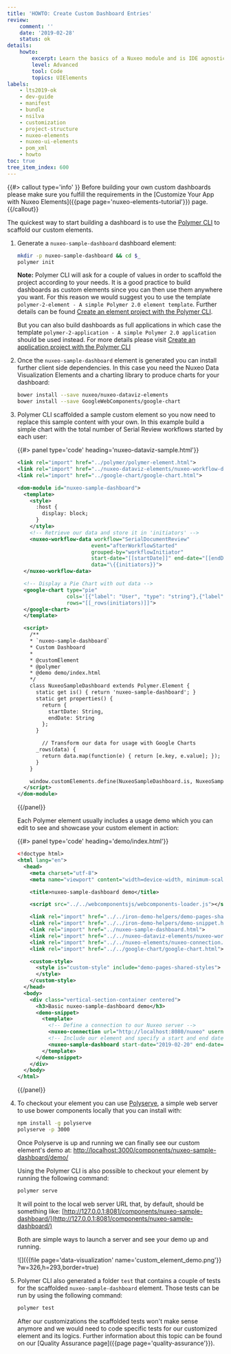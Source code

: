 ```yaml
---
title: 'HOWTO: Create Custom Dashboard Entries'
review:
    comment: ''
    date: '2019-02-28'
    status: ok
details:
    howto:
        excerpt: Learn the basics of a Nuxeo module and is IDE agnostic.
        level: Advanced
        tool: Code
        topics: UIElements
labels:
    - lts2019-ok
    - dev-guide
    - manifest
    - bundle
    - nsilva
    - customization
    - project-structure  
    - nuxeo-elements
    - nuxeo-ui-elements
    - pom_xml
    - howto
toc: true
tree_item_index: 600
---
```


{{#> callout type='info' }}
Before building your own custom dashboards please make sure you fulfill the requirements in the [Customize Your App with Nuxeo Elements]({{page page='nuxeo-elements-tutorial'}}) page.
{{/callout}}

The quickest way to start building a dashboard is to use the [Polymer CLI](https://github.com/Polymer/tools/tree/master/packages/cli) to scaffold our custom elements.

1.  Generate a `nuxeo-sample-dashboard` dashboard element:

    ```bash
    mkdir -p nuxeo-sample-dashboard && cd $_
    polymer init
    ```

    **Note:** Polymer CLI will ask for a couple of values in order to scaffold the project according to your needs. It is a good practice to build dashboards as custom elements since you can then use them anywhere you want. For this reason we would suggest you to use the template `polymer-2-element - A simple Polymer 2.0 element template`. Further details can be found [Create an element project with the Polymer CLI](https://polymer-library.polymer-project.org/2.0/docs/tools/create-element-polymer-cli).

    But you can also build dashboards as full applications in which case the template `polymer-2-application - A simple Polymer 2.0 application` should be used instead. For more details please visit [Create an application project with the Polymer CLI](https://polymer-library.polymer-project.org/2.0/docs/tools/create-app-polymer-cli)

2.  Once the `nuxeo-sample-dashboard` element is generated you can install further client side dependencies. In this case you need the Nuxeo Data Visualization Elements and a charting library to produce charts for your dashboard:

    ```bash
    bower install --save nuxeo/nuxeo-dataviz-elements
    bower install --save GoogleWebComponents/google-chart
    ```

3.  Polymer CLI scaffolded a sample custom element so you now need to replace this sample content with your own. In this example build a simple chart with the total number of Serial Review workflows started by each user:

    {{#> panel type='code' heading='nuxeo-dataviz-sample.html'}}

    ```xml
    <link rel="import" href="../polymer/polymer-element.html">
    <link rel="import" href="../nuxeo-dataviz-elements/nuxeo-workflow-data.html">
    <link rel="import" href="../google-chart/google-chart.html">

    <dom-module id="nuxeo-sample-dashboard">
      <template>
        <style>
          :host {
            display: block;
          }
        </style>
        <!-- Retrieve our data and store it in 'initiators' -->
        <nuxeo-workflow-data workflow="SerialDocumentReview"
                            event="afterWorkflowStarted"
                            grouped-by="workflowInitiator"
                            start-date="[[startDate]]" end-date="[[endDate]]"
                            data="\{{initiators}}">
      </nuxeo-workflow-data>

      <!-- Display a Pie Chart with out data -->
      <google-chart type="pie"
                    cols='[{"label": "User", "type": "string"},{"label": "Value", "type": "number"}]'
                    rows="[[_rows(initiators)]]">
      </google-chart>
      </template>

      <script>
        /**
        * `nuxeo-sample-dashboard`
        * Custom Dashboard
        *
        * @customElement
        * @polymer
        * @demo demo/index.html
        */
        class NuxeoSampleDashboard extends Polymer.Element {
          static get is() { return 'nuxeo-sample-dashboard'; }
          static get properties() {
            return {
              startDate: String,
              endDate: String
            };
          }

            // Transform our data for usage with Google Charts
          _rows(data) {
            return data.map(function(e) { return [e.key, e.value]; });
          }
        }

        window.customElements.define(NuxeoSampleDashboard.is, NuxeoSampleDashboard);
      </script>
    </dom-module>
    ```

    {{/panel}}

    Each Polymer element usually includes a usage demo which you can edit to see and showcase your custom element in action:

    {{#> panel type='code' heading='demo/index.html'}}

    ```xml
    <!doctype html>
    <html lang="en">
      <head>
        <meta charset="utf-8">
        <meta name="viewport" content="width=device-width, minimum-scale=1, initial-scale=1, user-scalable=yes">

        <title>nuxeo-sample-dashboard demo</title>

        <script src="../../webcomponentsjs/webcomponents-loader.js"></script>

        <link rel="import" href="../../iron-demo-helpers/demo-pages-shared-styles.html">
        <link rel="import" href="../../iron-demo-helpers/demo-snippet.html">
        <link rel="import" href="../nuxeo-sample-dashboard.html">
        <link rel="import" href="../../nuxeo-dataviz-elements/nuxeo-workflow-data.html">
        <link rel="import" href="../../nuxeo-elements/nuxeo-connection.html">
        <link rel="import" href="../../google-chart/google-chart.html">

        <custom-style>
          <style is="custom-style" include="demo-pages-shared-styles">
          </style>
        </custom-style>
      </head>
      <body>
        <div class="vertical-section-container centered">
          <h3>Basic nuxeo-sample-dashboard demo</h3>
          <demo-snippet>
            <template>
              <!-- Define a connection to our Nuxeo server -->
              <nuxeo-connection url="http://localhost:8080/nuxeo" username="Administrator" password="Administrator"></nuxeo-connection>
              <!-- Include our element and specify a start and end date -->
              <nuxeo-sample-dashboard start-date="2019-02-20" end-date="2019-02-28"></nuxeo-sample-dashboard>
            </template>
          </demo-snippet>
        </div>
      </body>
    </html>
    ```

    {{/panel}}
4.  To checkout your element you can use [Polyserve](https://github.com/Polymer/tools/tree/master/packages/polyserve), a simple web server to use bower components locally that you can install with:

    ```bash
    npm install -g polyserve
    polyserve -p 3000
    ```

    Once Polyserve is up and running we can finally see our custom element's demo at: [http://localhost:3000/components/nuxeo-sample-dashboard/demo/](http://localhost:3000/components/nuxeo-sample-dashboard/demo/)

    Using the Polymer CLI is also possible to checkout your element by running the following command:

    ```bash
    polymer serve
    ```

    It will point to the local web server URL that, by default, should be something like: [http://127.0.0.1:8081/components/nuxeo-sample-dashboard/](http://127.0.0.1:8081/components/nuxeo-sample-dashboard/)

    Both are simple ways to launch a server and see your demo up and running.

    ![]({{file page='data-visualization' name='custom_element_demo.png'}} ?w=326,h=293,border=true)

5. Polymer CLI also generated a folder `test` that contains a couple of tests for the scaffolded `nuxeo-sample-dashboard` element. Those tests can be run by using the following command:

    ```bash
    polymer test
    ```

    After our customizations the scaffolded tests won't make sense anymore and we would need to code specific tests for our customized element and its logics.
    Further information about this topic can be found on our [Quality Assurance page]({{page page='quality-assurance'}}).
